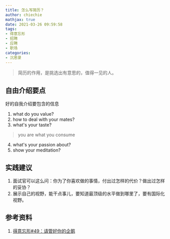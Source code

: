 ```yaml
---
title: 怎么写简历？
author: chiechie
mathjax: true
date: 2021-03-26 09:59:58
tags:
- 得意忘形
- 招聘
- 应聘
- 职场
categories:
- 沉思录
---
```


> 简历的作用，是挑选出有意思的，值得一见的人。


## 自由介绍要点

好的自我介绍要包含的信息

1. what do you value?
2. how to deal with your mates?
3. what's your taste?
> you are what you consume
4. what's your passion about?
5. show your meditation?


## 实践建议

1. 面试官可以这么问：你为了你喜欢做的事情，付出过怎样的代价？做出过怎样的妥协？
2. 展示自己的视野，能干点事儿，要知道最顶级的水平做到哪里了，要有国际化视野。


## 参考资料

1. [得意忘形#49：请管好你的企鹅](https://podcasts.apple.com/cn/podcast/%E5%BE%97%E6%84%8F%E5%BF%98%E5%BD%A2%E6%92%AD%E5%AE%A2/id1200767928?i=1000424079668)